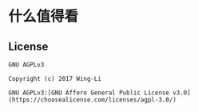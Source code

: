 # 什么值得看

## License

    GNU AGPLv3

    Copyright (c) 2017 Wing-Li

    GNU AGPLv3:[GNU Affero General Public License v3.0](https://choosealicense.com/licenses/agpl-3.0/)
